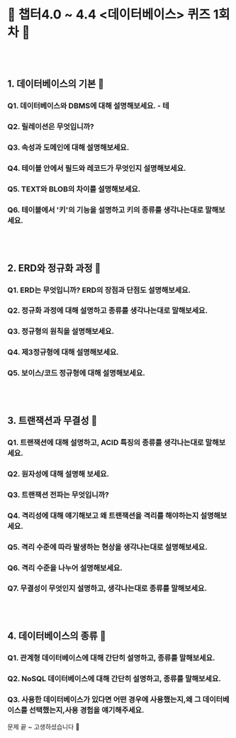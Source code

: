 # 🧢 챕터4.0 ~ 4.4 <데이터베이스> 퀴즈 1회차 🧢

<br/>
<br/>

## 1. 데이터베이스의 기본 🍑

### Q1. 데이터베이스와 DBMS에 대해 설명해보세요. - 테

### Q2. 릴레이션은 무엇입니까?

### Q3. 속성과 도메인에 대해 설명해보세요.

### Q4. 테이블 안에서 필드와 레코드가 무엇인지 설명해보세요.

### Q5. TEXT와 BLOB의 차이를 설명해보세요.

### Q6. 테이블에서 '키'의 기능을 설명하고 키의 종류를 생각나는대로 말해보세요.

<br/>
<br/>

## 2. ERD와 정규화 과정 🍑

### Q1. ERD는 무엇입니까? ERD의 장점과 단점도 설명해보세요.

### Q2. 정규화 과정에 대해 설명하고 종류를 생각나는대로 말해보세요.

### Q3. 정규형의 원칙을 설명해보세요.

### Q4. 제3정규형에 대해 설명해보세요.

### Q5. 보이스/코드 정규형에 대해 설명해보세요.

<br/>
<br/>

## 3. 트랜잭션과 무결성 🍑

### Q1. 트랜잭션에 대해 설명하고, ACID 특징의 종류를 생각나는대로 말해보세요.

### Q2. 원자성에 대해 설명해 보세요.

### Q3. 트랜잭션 전파는 무엇입니까?

### Q4. 격리성에 대해 얘기해보고 왜 트랜잭션을 격리를 해야하는지 설명해보세요.

### Q5. 격리 수준에 따라 발생하는 현상을 생각나는대로 설명해보세요.

### Q6. 격리 수준을 나누어 설명해보세요.

### Q7. 무결성이 무엇인지 설명하고, 생각나는대로 종류를 말해보세요.

<br/>
<br/>

## 4. 데이터베이스의 종류 🍑

### Q1. 관계형 데이터베이스에 대해 간단히 설명하고, 종류를 말해보세요.

### Q2. NoSQL 데이터베이스에 대해 간단히 설명하고, 종류를 말해보세요.

### Q3. 사용한 데이터베이스가 있다면 어떤 경우에 사용했는지,왜 그 데이터베이스를 선택했는지,사용 경험을 얘기해주세요.

문제 끝 ~ 고생하셨습니다 🥳
